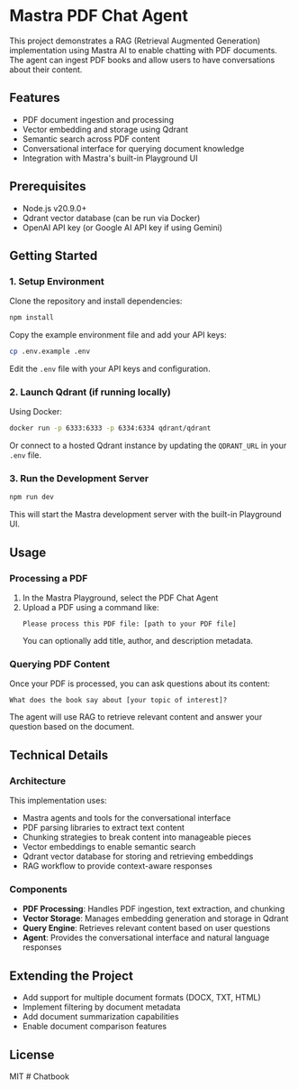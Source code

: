 # Mastra PDF Chat Agent

This project demonstrates a RAG (Retrieval Augmented Generation) implementation using Mastra AI to enable chatting with PDF documents. The agent can ingest PDF books and allow users to have conversations about their content.

## Features

- PDF document ingestion and processing
- Vector embedding and storage using Qdrant
- Semantic search across PDF content
- Conversational interface for querying document knowledge
- Integration with Mastra's built-in Playground UI

## Prerequisites

- Node.js v20.9.0+
- Qdrant vector database (can be run via Docker)
- OpenAI API key (or Google AI API key if using Gemini)

## Getting Started

### 1. Setup Environment

Clone the repository and install dependencies:

```bash
npm install
```

Copy the example environment file and add your API keys:

```bash
cp .env.example .env
```

Edit the `.env` file with your API keys and configuration.

### 2. Launch Qdrant (if running locally)

Using Docker:

```bash
docker run -p 6333:6333 -p 6334:6334 qdrant/qdrant
```

Or connect to a hosted Qdrant instance by updating the `QDRANT_URL` in your `.env` file.

### 3. Run the Development Server

```bash
npm run dev
```

This will start the Mastra development server with the built-in Playground UI.

## Usage

### Processing a PDF

1. In the Mastra Playground, select the PDF Chat Agent
2. Upload a PDF using a command like:
   ```
   Please process this PDF file: [path to your PDF file]
   ```
   You can optionally add title, author, and description metadata.

### Querying PDF Content

Once your PDF is processed, you can ask questions about its content:

```
What does the book say about [your topic of interest]?
```

The agent will use RAG to retrieve relevant content and answer your question based on the document.

## Technical Details

### Architecture

This implementation uses:
- Mastra agents and tools for the conversational interface
- PDF parsing libraries to extract text content
- Chunking strategies to break content into manageable pieces
- Vector embeddings to enable semantic search
- Qdrant vector database for storing and retrieving embeddings
- RAG workflow to provide context-aware responses

### Components

- **PDF Processing**: Handles PDF ingestion, text extraction, and chunking
- **Vector Storage**: Manages embedding generation and storage in Qdrant
- **Query Engine**: Retrieves relevant content based on user questions
- **Agent**: Provides the conversational interface and natural language responses

## Extending the Project

- Add support for multiple document formats (DOCX, TXT, HTML)
- Implement filtering by document metadata
- Add document summarization capabilities
- Enable document comparison features

## License

MIT
#   C h a t b o o k  
 